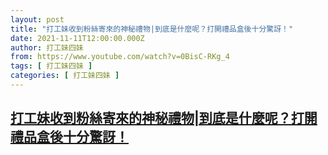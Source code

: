 ```yaml
---
layout: post
title: "打工妹收到粉絲寄來的神秘禮物|到底是什麼呢？打開禮品盒後十分驚訝！"
date: 2021-11-11T12:00:00.000Z
author: 打工妹四妹
from: https://www.youtube.com/watch?v=0BisC-RKg_4
tags: [ 打工妹四妹 ]
categories: [ 打工妹四妹 ]
---
```

<!--1636632000000-->
[打工妹收到粉絲寄來的神秘禮物|到底是什麼呢？打開禮品盒後十分驚訝！](https://www.youtube.com/watch?v=0BisC-RKg_4)
------

<div>

</div>
